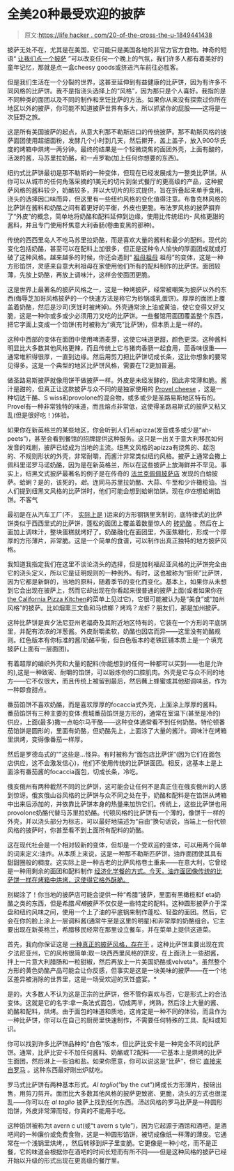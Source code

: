 # 全美20种最受欢迎的披萨

> 原文:[https://life hacker . com/20-of-the-cross-the-u-1849441438](https://lifehacker.com/20-of-the-most-beloved-types-of-pizza-from-across-the-u-1849441438)

披萨无处不在，尤其是在美国，它可能只是美国各地的非官方官方食物。神奇的短语“ [让我们点一个披萨](https://lifehacker.com/how-much-money-you-save-buying-a-large-pizza-instead-of-1835132313) ”可以改变任何一个晚上的气氛，我们许多人都有着美好的童年记忆，那就是点一盒cheesy goods或挤进汽车前往必胜客。

但是我们生活在一个分裂的世界，这甚至延伸到有益健康的比萨饼，因为有许多不同风格的比萨饼。我不是指浇头选择上的“风格”，因为那只是个人喜好。我指的是不同种类的面团以及不同的制作和烹饪比萨的方法。如果你从来没有探索过你所在地区以外的披萨，你可能不知道披萨世界有多大，所以抓紧你的屁股——这将是一次狂野之旅。

这是所有美国披萨的起点，从意大利那不勒斯进口的传统披萨。那不勒斯风格的披萨面团使用超细面粉，发酵几个小时到几天，然后擀开，盖上盖子，放入900华氏度的烤箱中烘烤一两分钟。最终的结果是一个轻微烧焦的面团外壳，上面有酸的，活泼的酱，马苏里拉奶酪，和一点罗勒(加上任何你想要的东西)。

纽约式比萨饼最初是那不勒斯的一种变体，但现在已经发展成为一整类比萨饼。从你可以从城市的任何角落采摘的1美元的切片到坐式餐厅的更高级的产品，这种披萨风格的酱料较少，奶酪较多，并以大切片的形式提供，旨在折叠起来单手食用。浇头的选择因口味而异，但这里有一些纽约风格的变化值得注意。布鲁克林风格的比萨饼在酱料和奶酪之间有着更好的平衡，外皮也更脆。布法罗风格的披萨摒弃了“外皮”的概念，简单地将奶酪和配料延伸到边缘，使用比传统纽约- 风格更甜的酱料，并且专门使用杯焦意大利香肠(卷曲变黑的那种)。

传统的西西里岛人不吃马苏里拉奶酪，而是喜欢大量的酱料和最少的配料。现代的变化包括奶酪，甚至可以在配料上加很多，但正是这种令人愉快的厚面团成就或打破了这种风格。越来越多的时候，你还会遇到“ [祖母祖母](https://www.bonappetit.com/restaurants-travel/article/find-grandma-pie) 祖母”的变体，这是一种方形馅饼，灵感来自意大利祖母在家使用他们所有的配料制作的比萨饼。面团较薄，先放上奶酪，再放上调味汁，这样会使面团更脆。

这是世界上最著名的披萨风格之一，这是一种烤披萨，经常被嘲笑为披萨以外的东西(侮辱芝加哥风格披萨的一个快速方法是称它为砂锅或乳蛋饼)。厚厚的面团上覆盖着奶酪，然后是沙司(烹饪时被烤掉)。外壳通常涂上油或黄油，使它变得又好又脆，这是一种你或多或少必须用刀叉吃的比萨饼。一些餐馆用面团覆盖整个东西，把它字面上变成一个馅饼(有时被称为“填充”比萨饼)，但本质上是一样的。

这种中西部的变体在面团中使用啤酒麦芽，这使它味道更甜，颜色更深。这种酱料明显比大多数其他风格更辣，而且传统上它与猪肉香肠一起食用，茴香味很重——通常堆积得很厚，一直到边缘。然后用剪刀把比萨饼切成长条，这比你想象的要常见得多。这是一个典型的地区比萨饼风格，需要在T2更加普遍。

做圣路易斯披萨就像用饼干做披萨一样。外皮是未经发酵的，因此非常薄和脆。酱汁是甜的，但真正让这款披萨与众不同的是独家使用的 [Provel cheese](https://www.cheese.com/provel/) ，这是一种切达干酪、S wiss和provolone的混合物，或多或少是圣路易斯地区特有的。Provel有一种非常独特的味道，而且熔点非常低，这使得圣路易斯式的披萨又粘又乱(但是很好吃！)体验。

如果你在新英格兰的某些地区，你会听到人们点apizza(发音或多或少是“ah-peets”)，甚至会看到餐馆的招牌提供这种服务。这只是一出关于意大利移民如何发音的戏剧，披萨已经成为当地的主流。纽黑文风格的apizza有烧焦的、起泡的、不规则形状的外壳，非常耐嚼，而酱汁非常类似纽约风格。披萨上通常会撒上佩科里诺罗马诺奶酪，因为是在新英格兰，所以在这些披萨上放海鲜并不罕见。事实上，纽黑文式披萨最著名的例子是在传奇的 [法兰克佩佩披萨店](http://www.pepespizzeria.com/) 发现的白蛤披萨。蛤蜊？是的，该死的，*蛤*。连同马苏里拉奶酪、大蒜、牛至和少许橄榄油。当人们提到纽黑文风格的比萨饼时，他们可能会想到蛤蜊馅饼。现在*你在*想蛤蜊馅饼。不客气

最初是在从汽车工厂(不， [实际上是](https://www.bloomberg.com/news/articles/2016-03-28/how-the-auto-industry-built-detroit-s-square-shaped-pizza-and-other-lessons-from-where-to-eat-pizza-from-phaidon) )运来的方形钢锅里烹制的，底特律式的比萨饼类似于西西里式的比萨饼，蓬松的面团上覆盖着数量惊人的 [砖奶酪](https://www.thespruceeats.com/what-is-brick-cheese-5185809) 。然后在上面加上调味汁，整块蛋糕就烤好了。奶酪融化在面团里，外面焦糖化，形成一个厚厚的方形薄片，非常脆。这是一个简单的食谱，可以制作出真正独特的地方披萨风格。

我知道我指定我们在这里不谈论浇头的选择，但是加利福尼亚风格的比萨饼完全由它的浇头定义，所以它是证明规则的一种例外。有时，这也被称为“厨师”比萨饼，因为它都是新鲜的，当地的原料，随着季节的变化而变化。基本上，如果你从未想到它会出现在披萨上，然而它却出现在你看起来很普通的披萨上面(或者如果你在[the California Pizza Kitchen](https://www.cpk.com/)的菜单上见过它)，它很可能被认为是“美食”或“加州风格”的披萨。比如烟熏三文鱼和马槟榔？烤鸡？龙虾？朋友们，那是加州披萨。

这种比萨饼是宾夕法尼亚州老福奇及其附近地区特有的，它装在一个方形的平底锅里，并配有浓浓的洋葱酱。外皮耐嚼柔软，奶酪也因店而异——这里没有奶酪规则。红色版本有你标准的酱/奶酪平衡，但白色版本的老铁匠铺本质上是一个填充披萨(上面有一层面团)。

有着超厚的编织外壳和大量的配料(你能想到的任何一种都可以买到——也是允许的),这是一种致密、耐嚼的馅饼，可以锻炼你的口腔肌肉。外壳是它与众不同的地方——它不仅很大，而且传统上被留到最后，然后蘸上蜂蜜或其他甜调味品，作为一种即食甜点。

番茄馅饼不喜欢奶酪，而是喜欢厚厚的focaccia式外壳，上面涂上厚厚的酱料。番茄馅饼有三种主要的变体:费城番茄馅饼是方形的，通常在室温下(甚至是冷的)供应，上面(最多)撒一点帕尔马干酪——这种变体通常看不到任何奶酪。特伦顿番茄馅饼是圆形的，里面有奶酪，但奶酪先上，上面涂了大量的酱汁。调味汁在烤箱里烘烤，变得像番茄一样厚。

然后是罗德岛式的""这些是...怪异。有时被称为“面包店比萨饼”(因为它们在面包店供应，这不会激发信心)，他们不使用传统的比萨饼面团。相反，这基本上是上面涂有番茄酱的focaccia面包，切成长条，冷吃。

俄亥俄州有两种截然不同的比萨饼，这可能会让任何不是真正住在俄亥俄州的人感到惊讶。俄亥俄山谷风格的比萨饼与众不同之处在于，奶酪和配料是在馅饼从烤箱中出来后添加的，并依靠比萨饼本身的热量来加热它们。传统上，这些比萨饼也用provolone奶酪代替马苏里拉奶酪。代顿风格的比萨饼有一个薄的，像饼干一样的外壳，并以浇头部分为标志，可以最好地描述为“自由”换句话说，当端上一份代顿风格的披萨时，你甚至看不到上面所有配料的奶酪。

这在现代社会是一个相对较新的变体，但却是一个受欢迎的变体，可以用两个简单的词来定义:油炸。从本质上来说，这是一种那不勒斯匹萨饼，油炸面团使其具有甜甜圈般的稠度。这实际上是一种古老的比萨风格卷土重来——在意大利，它曾经是一种用剩余的面团和配料制作 [经济化学餐的方式。今天，油炸面团像传统的比萨饼一样在烤箱中烘烤，这使得它格外酥脆。](https://pizzatoday.com/topics/menu-development/2012-september-fry-day/#:~:text=The%20Montanara%20Starita%20features%20flash,pizza%20lighter%2C%E2%80%9D%20says%20Caporuscio.)

别糊涂了！你当地的披萨店可能会提供一种“希腊”披萨，里面有黑橄榄和f eta奶酪之类的东西，但是希腊*风格*披萨不仅仅是一些特定的配料。这种圆形披萨介于深盘和纽约风味之间，使用一个上了油的平底锅来制作蓬松、轻盈的面团。然后，它会在你的脸上涂上一层调料酱(通常牛至是这里的明星)和非常厚的奶酪组合。它主要出现在新英格兰，希腊移民经常在那里设立餐车，并在菜单上提供这道菜。

首先，我向你保证这是 [一种真正的披萨风格，存在于](https://www.pghcitypaper.com/pittsburgh/altoona-hotel-pizza-the-slice-with-yellow-cheese-from-central-pa-youve-never-heard-of/Content?oid=17252638) 。这种比萨饼主要出现在宾夕法尼亚州，它的风格很简单:取一块西西里风格的饼皮，在上面浇上一些甜酱，拌上一片意大利腊肠和一粒甜椒，然后再放上一片美国奶酪或velveta*。虽然整个方形的黄色奶酪产品可能会让你反感，但事实是这是一块美味的披萨——在一个地区差异被消除的世界里，这是一场受欢迎的烹饪盛宴。*

是的，大多数人不认为这是正宗的比萨饼，但不管你喜欢与否，它是形式上的合法变体。这就是它的名字:拿一条法式面包，切成两半，烤熟，然后涂上大量的酱、奶酪和配料，烘烤。由于面包的味道和质地，这肯定是一种不同的体验，而且作为一种比萨饼，你可以在自己的厨房里快速制作，不需要任何特殊的工具、配料或知识。

你可以找到许多比萨饼品种的“白色”版本，但比萨比安卡是一种完全不同的比萨饼。通常，比萨比安卡不加任何酱料、奶酪或T2配料——它基本上是烘烤的比萨生面团，然后淋上一些油和盐。如果你愿意，你可以说这是“比萨”，但它 [直接来自罗马](https://www.localaromas.com/what-is-roman-white-pizza/#:~:text=It%20is%20said%20that%20the,oven%20to%20test%20the%20temperature.) 。这种东西最好刚出炉就吃。

罗马式比萨饼有两种基本形式。*Al taglio*(“by the cut”)烤成长方形薄片，按磅出售，用剪刀剪开。面团比大多数其他风格的披萨更致密、更脆，浇头的方式也很混乱——你可以在 *al taglio* 披萨上找到任何东西。*汤达*风格的罗马比萨是一种圆形馅饼，外皮非常薄而轻，你真的不能用手吃。

这种馅饼被称为t avern c ut(或“t avern s tyle”)，因为它起源于酒馆和酒吧，是酒吧间的一种廉价或免费食物，这是一种圆形馅饼，被切成像纸一样薄的薄皮。它通常在一个浅锅里烘烤，，然后转移到炉子里变脆。它更像是一种小吃，而不是正餐，它的味道会根据你在酒吧的时间长短而有所不同——但是这种风格的披萨已经开始以升级的形式出现在更高级的餐厅里。